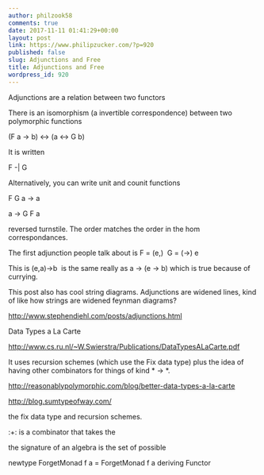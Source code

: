 ```yaml
---
author: philzook58
comments: true
date: 2017-11-11 01:41:29+00:00
layout: post
link: https://www.philipzucker.com/?p=920
published: false
slug: Adjunctions and Free
title: Adjunctions and Free
wordpress_id: 920
---
```


Adjunctions are a relation between two functors

There is an isomorphism (a invertible correspondence) between two polymorphic functions

(F a -> b) <-> (a <-> G b)

It is written

F -| G

Alternatively, you can write unit and counit functions

F G a -> a

a -> G F a

reversed turnstile. The order matches the order in the hom correspondances.

The first adjunction people talk about is F = (e,)  G = (->) e

This is (e,a)->b  is the same really as a -> (e -> b) which is true because of currying.



This post also has cool string diagrams. Adjunctions are widened lines, kind of like how strings are widened feynman diagrams?

http://www.stephendiehl.com/posts/adjunctions.html



Data Types a La Carte

http://www.cs.ru.nl/~W.Swierstra/Publications/DataTypesALaCarte.pdf

It uses recursion schemes (which use the Fix data type) plus the idea of having other combinators for things of kind * -> *.

http://reasonablypolymorphic.com/blog/better-data-types-a-la-carte

http://blog.sumtypeofway.com/

the fix data type and recursion schemes.

:+: is a combinator that takes the

the signature of an algebra is the set of possible



newtype ForgetMonad f a = ForgetMonad f a deriving Functor


